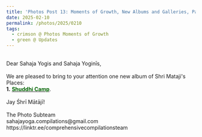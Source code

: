 ```yaml
---
title: 'Photos Post 13: Moments of Growth, New Albums and Galleries, Part 33'
date: 2025-02-10
permalink: /photos/2025/0210
tags:
  - crimson @ Photos Moments of Growth
  - green @ Updates
---
```


<p>
<br>
Dear Sahaja Yogis and Sahaja Yoginīs,<br>
<br>
We are pleased to bring to your attention one new album of Shri Mataji's Places:<br>
<b>1.</b> <a href="https://imageevent.com/sahaja/shrimatajisplaces/shuddhicamp"><font color="DarkGreen"><b>Shuddhi Camp</b></font></a>.<br>
<br>
Jay Śhrī Mātājī!<br>
<br>
The Photo Subteam<br>
sahajayoga.compilations@gmail.com<br>
https://linktr.ee/comprehensivecompilationsteam<br>
</p>